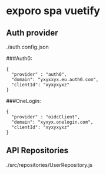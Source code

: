 # exporo spa vuetify

## Auth provider
./auth.config.json

###Auth0:

```
{
  "provider" : "auth0",
  "domain": "yxyxxyx.eu.auth0.com",
  "clientId": "xyxyxyxz"
}

````

###OneLogin:
```
{
  "provider" : "oidcClient",
  "domain": "xyxyx.onelogin.com",
  "clientId": "xyxyxyxz"
}
```


## API Repositories
./src/repositories/UserRepository.js

